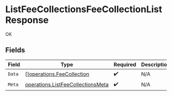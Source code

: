 # ListFeeCollectionsFeeCollectionListResponse

OK


## Fields

| Field                                                                                  | Type                                                                                   | Required                                                                               | Description                                                                            |
| -------------------------------------------------------------------------------------- | -------------------------------------------------------------------------------------- | -------------------------------------------------------------------------------------- | -------------------------------------------------------------------------------------- |
| `Data`                                                                                 | [][operations.FeeCollection](../../models/operations/feecollection.md)                 | :heavy_check_mark:                                                                     | N/A                                                                                    |
| `Meta`                                                                                 | [operations.ListFeeCollectionsMeta](../../models/operations/listfeecollectionsmeta.md) | :heavy_check_mark:                                                                     | N/A                                                                                    |